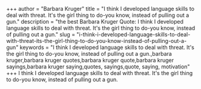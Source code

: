 +++
author = "Barbara Kruger"
title = "I think I developed language skills to deal with threat. It's the girl thing to do-you know, instead of pulling out a gun."
description = "the best Barbara Kruger Quote: I think I developed language skills to deal with threat. It's the girl thing to do-you know, instead of pulling out a gun."
slug = "i-think-i-developed-language-skills-to-deal-with-threat-its-the-girl-thing-to-do-you-know-instead-of-pulling-out-a-gun"
keywords = "I think I developed language skills to deal with threat. It's the girl thing to do-you know, instead of pulling out a gun.,barbara kruger,barbara kruger quotes,barbara kruger quote,barbara kruger sayings,barbara kruger saying,quotes, sayings,quote, saying, motivation"
+++
I think I developed language skills to deal with threat. It's the girl thing to do-you know, instead of pulling out a gun.
